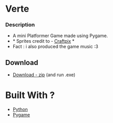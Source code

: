 # __Verte__




### __Description__ 
* A mini Platformer Game made using Pygame.
* \* Sprites credit to - [Craftpix](https://craftpix.net/) \*
* Fact \: i also produced the game music :3



## Download
  - [Download - zip](https://drive.google.com/file/d/1_pW4mM1NNjokbT24Sw8QXtrNgDHi_V-3/view?usp=sharing) (and run .exe)


# Built With ?

* [Python](https://www.python.org/)
* [Pygame](https://www.pygame.org)



